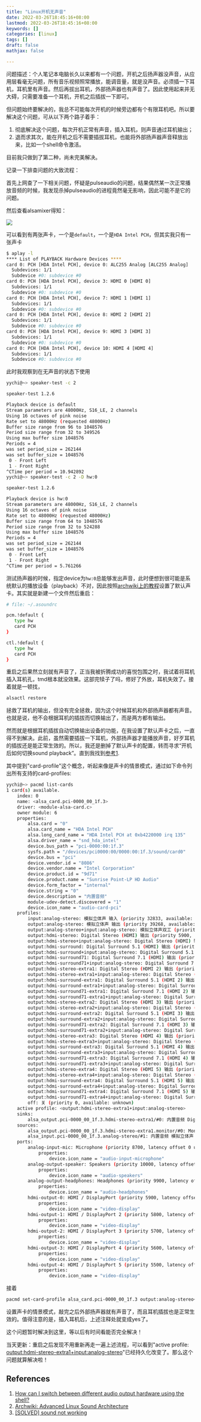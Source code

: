 ```yaml
---
title: "Linux开机无声音"
date: 2022-03-26T18:45:16+08:00
lastmod: 2022-03-26T18:45:16+08:00
keywords: []
categories: [linux]
tags: []
draft: false
mathjax: false

---
```



问题描述：个人笔记本电脑长久以来都有一个问题，开机之后扬声器没声音，从应用层看毫无问题，所有音乐视频照常播放，能调音量，就是没声音。必须插一下耳机，耳机里有声音。然后再拔出耳机，外部扬声器也有声音了。因此使用起来并无大碍，只需要准备一个耳机，开机之后插拔一下即可。

但问题始终要解决的，我总不可能每次开机的时候旁边都有个有限耳机吧。所以要解决这个问题，可从以下两个路子着手：

1. 彻底解决这个问题，每次开机正常有声音，插入耳机，则声音通过耳机输出；
2. 退而求其次，能在开机之后不需要插拔耳机，也能将外部扬声器声音释放出来，比如一个shell命令激活。

目前我只做到了第二种，尚未完美解决。

记录一下排查问题的大致流程：

首先上网查了一下相关问题，怀疑是pulseaudio的问题，结果偶然某一次正常播放音频的时候，我发现杀掉pulseaudio的进程竟然毫无影响，因此可能不是它的问题。

然后查看alsamixer得知：

![](AlsaMixer.png)

可以看到有两张声卡，一个是`default`，一个是`HDA Intel PCH`，但其实我只有一张声卡
```bash
$ aplay -l
**** List of PLAYBACK Hardware Devices ****
card 0: PCH [HDA Intel PCH], device 0: ALC255 Analog [ALC255 Analog]
  Subdevices: 1/1
  Subdevice #0: subdevice #0
card 0: PCH [HDA Intel PCH], device 3: HDMI 0 [HDMI 0]
  Subdevices: 1/1
  Subdevice #0: subdevice #0
card 0: PCH [HDA Intel PCH], device 7: HDMI 1 [HDMI 1]
  Subdevices: 1/1
  Subdevice #0: subdevice #0
card 0: PCH [HDA Intel PCH], device 8: HDMI 2 [HDMI 2]
  Subdevices: 1/1
  Subdevice #0: subdevice #0
card 0: PCH [HDA Intel PCH], device 9: HDMI 3 [HDMI 3]
  Subdevices: 1/1
  Subdevice #0: subdevice #0
card 0: PCH [HDA Intel PCH], device 10: HDMI 4 [HDMI 4]
  Subdevices: 1/1
  Subdevice #0: subdevice #0
```

此时我观察到在无声音的状态下使用
```bash
yychi@~> speaker-test -c 2

speaker-test 1.2.6

Playback device is default
Stream parameters are 48000Hz, S16_LE, 2 channels
Using 16 octaves of pink noise
Rate set to 48000Hz (requested 48000Hz)
Buffer size range from 96 to 1048576
Period size range from 32 to 349526
Using max buffer size 1048576
Periods = 4
was set period_size = 262144
was set buffer_size = 1048576
 0 - Front Left
 1 - Front Right
^CTime per period = 10.942892
yychi@~> speaker-test -c 2 -D hw:0

speaker-test 1.2.6

Playback device is hw:0
Stream parameters are 48000Hz, S16_LE, 2 channels
Using 16 octaves of pink noise
Rate set to 48000Hz (requested 48000Hz)
Buffer size range from 64 to 1048576
Period size range from 32 to 524288
Using max buffer size 1048576
Periods = 4
was set period_size = 262144
was set buffer_size = 1048576
 0 - Front Left
 1 - Front Right
^CTime per period = 5.761266
```
测试扬声器的时候，指定device为`hw:0`总能够发出声音，此时便想到很可能是系统默认的播放设备（playback）不对，因此按照[archwiki上的教程][1]设置了默认声卡。其实就是新建一个文件然后重启：
```sh
# file: ~/.asoundrc

pcm.!default {
   type hw
   card PCH
}

ctl.!default {
   type hw
   card PCH
}
```

重启之后果然立刻就有声音了，正当我被折腾成功的喜悦包围之时，我试着将耳机插入耳机孔，tmd根本就没效果。这部完犊子了吗，修好了外放，耳机失效了。接着就是一顿找，
```bash
alsactl restore
```
拯救了耳机的输出，但没有完全拯救，因为这个时候耳机和外部扬声器都有声音。也就是说，他不会根据耳机的插拔而切换输出了，而是两方都有输出。

然而就是根据耳机插拔自动切换输出设备的功能，在我设置了默认声卡之后，一直得不到解决。此前，虽然需要插拔一下耳机，外部扬声器才能播放声音，好歹耳机的插拔还是能正常生效的。所以，我还是删掉了默认声卡的配置，转而寻求“开机后如何切换sound playback”。直到我找到[参考1][2].

其中提到"card-profile"这个概念，听起来像是声卡的情景模式，通过如下命令列出所有支持的card-profiles:
```bash
yychi@~> pacmd list-cards
1 card(s) available.
    index: 0
	name: <alsa_card.pci-0000_00_1f.3>
	driver: <module-alsa-card.c>
	owner module: 6
	properties:
		alsa.card = "0"
		alsa.card_name = "HDA Intel PCH"
		alsa.long_card_name = "HDA Intel PCH at 0xb4220000 irq 135"
		alsa.driver_name = "snd_hda_intel"
		device.bus_path = "pci-0000:00:1f.3"
		sysfs.path = "/devices/pci0000:00/0000:00:1f.3/sound/card0"
		device.bus = "pci"
		device.vendor.id = "8086"
		device.vendor.name = "Intel Corporation"
		device.product.id = "9d71"
		device.product.name = "Sunrise Point-LP HD Audio"
		device.form_factor = "internal"
		device.string = "0"
		device.description = "内置音频"
		module-udev-detect.discovered = "1"
		device.icon_name = "audio-card-pci"
	profiles:
		input:analog-stereo: 模拟立体声 输入 (priority 32833, available: unknown)
		output:analog-stereo: 模拟立体声 输出 (priority 39268, available: unknown)
		output:analog-stereo+input:analog-stereo: 模拟立体声双工 (priority 39333, available: unknown)
		output:hdmi-stereo: Digital Stereo (HDMI) 输出 (priority 5900, available: no)
		output:hdmi-stereo+input:analog-stereo: Digital Stereo (HDMI) 输出 + 模拟立体声 输入 (priority 5965, available: unknown)
		output:hdmi-surround: Digital Surround 5.1 (HDMI) 输出 (priority 800, available: no)
		output:hdmi-surround+input:analog-stereo: Digital Surround 5.1 (HDMI) 输出 + 模拟立体声 输入 (priority 865, available: unknown)
		output:hdmi-surround71: Digital Surround 7.1 (HDMI) 输出 (priority 800, available: no)
		output:hdmi-surround71+input:analog-stereo: Digital Surround 7.1 (HDMI) 输出 + 模拟立体声 输入 (priority 865, available: unknown)
		output:hdmi-stereo-extra1: Digital Stereo (HDMI 2) 输出 (priority 5700, available: no)
		output:hdmi-stereo-extra1+input:analog-stereo: Digital Stereo (HDMI 2) 输出 + 模拟立体声 输入 (priority 5765, available: unknown)
		output:hdmi-surround-extra1: Digital Surround 5.1 (HDMI 2) 输出 (priority 600, available: no)
		output:hdmi-surround-extra1+input:analog-stereo: Digital Surround 5.1 (HDMI 2) 输出 + 模拟立体声 输入 (priority 665, available: unknown)
		output:hdmi-surround71-extra1: Digital Surround 7.1 (HDMI 2) 输出 (priority 600, available: no)
		output:hdmi-surround71-extra1+input:analog-stereo: Digital Surround 7.1 (HDMI 2) 输出 + 模拟立体声 输入 (priority 665, available: unknown)
		output:hdmi-stereo-extra2: Digital Stereo (HDMI 3) 输出 (priority 5700, available: no)
		output:hdmi-stereo-extra2+input:analog-stereo: Digital Stereo (HDMI 3) 输出 + 模拟立体声 输入 (priority 5765, available: unknown)
		output:hdmi-surround-extra2: Digital Surround 5.1 (HDMI 3) 输出 (priority 600, available: no)
		output:hdmi-surround-extra2+input:analog-stereo: Digital Surround 5.1 (HDMI 3) 输出 + 模拟立体声 输入 (priority 665, available: unknown)
		output:hdmi-surround71-extra2: Digital Surround 7.1 (HDMI 3) 输出 (priority 600, available: no)
		output:hdmi-surround71-extra2+input:analog-stereo: Digital Surround 7.1 (HDMI 3) 输出 + 模拟立体声 输入 (priority 665, available: unknown)
		output:hdmi-stereo-extra3: Digital Stereo (HDMI 4) 输出 (priority 5700, available: no)
		output:hdmi-stereo-extra3+input:analog-stereo: Digital Stereo (HDMI 4) 输出 + 模拟立体声 输入 (priority 5765, available: unknown)
		output:hdmi-surround-extra3: Digital Surround 5.1 (HDMI 4) 输出 (priority 600, available: no)
		output:hdmi-surround-extra3+input:analog-stereo: Digital Surround 5.1 (HDMI 4) 输出 + 模拟立体声 输入 (priority 665, available: unknown)
		output:hdmi-surround71-extra3: Digital Surround 7.1 (HDMI 4) 输出 (priority 600, available: no)
		output:hdmi-surround71-extra3+input:analog-stereo: Digital Surround 7.1 (HDMI 4) 输出 + 模拟立体声 输入 (priority 665, available: unknown)
		output:hdmi-stereo-extra4: Digital Stereo (HDMI 5) 输出 (priority 5700, available: no)
		output:hdmi-stereo-extra4+input:analog-stereo: Digital Stereo (HDMI 5) 输出 + 模拟立体声 输入 (priority 5765, available: unknown)
		output:hdmi-surround-extra4: Digital Surround 5.1 (HDMI 5) 输出 (priority 600, available: no)
		output:hdmi-surround-extra4+input:analog-stereo: Digital Surround 5.1 (HDMI 5) 输出 + 模拟立体声 输入 (priority 665, available: unknown)
		output:hdmi-surround71-extra4: Digital Surround 7.1 (HDMI 5) 输出 (priority 600, available: no)
		output:hdmi-surround71-extra4+input:analog-stereo: Digital Surround 7.1 (HDMI 5) 输出 + 模拟立体声 输入 (priority 665, available: unknown)
		off: 关 (priority 0, available: unknown)
	active profile: <output:hdmi-stereo-extra1+input:analog-stereo>
	sinks:
		alsa_output.pci-0000_00_1f.3.hdmi-stereo-extra1/#0: 内置音频 Digital Stereo (HDMI 2)
	sources:
		alsa_output.pci-0000_00_1f.3.hdmi-stereo-extra1.monitor/#0: Monitor of 内置音频 Digital Stereo (HDMI 2)
		alsa_input.pci-0000_00_1f.3.analog-stereo/#1: 内置音频 模拟立体声
	ports:
		analog-input-mic: Microphone (priority 8700, latency offset 0 usec, available: unknown)
			properties:
				device.icon_name = "audio-input-microphone"
		analog-output-speaker: Speakers (priority 10000, latency offset 0 usec, available: unknown)
			properties:
				device.icon_name = "audio-speakers"
		analog-output-headphones: Headphones (priority 9900, latency offset 0 usec, available: no)
			properties:
				device.icon_name = "audio-headphones"
		hdmi-output-0: HDMI / DisplayPort (priority 5900, latency offset 0 usec, available: no)  # available: yes if headphone plugged
			properties:
				device.icon_name = "video-display"
		hdmi-output-1: HDMI / DisplayPort 2 (priority 5800, latency offset 0 usec, available: no)
			properties:
				device.icon_name = "video-display"
		hdmi-output-2: HDMI / DisplayPort 3 (priority 5700, latency offset 0 usec, available: no)
			properties:
				device.icon_name = "video-display"
		hdmi-output-3: HDMI / DisplayPort 4 (priority 5600, latency offset 0 usec, available: no)
			properties:
				device.icon_name = "video-display"
		hdmi-output-4: HDMI / DisplayPort 5 (priority 5500, latency offset 0 usec, available: no)
			properties:
				device.icon_name = "video-display"

```
接着
```bash
pacmd set-card-profile alsa_card.pci-0000_00_1f.3 output:analog-stereo+input:analog-stereo
```
设置声卡的情景模式，敲完之后外部扬声器就有声音了，而且耳机插拔也是正常生效的。值得注意的是，插入耳机后，上述注释处就变成yes了。

这个问题暂时解决到这里，等以后有时间看能否完全解决！

当天更新：重启之后发现不用重新再走一遍上述流程，可以看到"active profile: <output:hdmi-stereo-extra1+input:analog-stereo>"已经持久化改变了。那么这个问题就算解决啦！

## References

1. [How can I switch between different audio output hardware using the shell?][2]
2. [Archwiki: Advanced Linux Sound Architecture][1]
3. [[SOLVED] sound not working][3]


[1]: https://wiki.archlinux.org/title/Advanced_Linux_Sound_Architecture#Set_the_default_sound_card
[2]: https://unix.stackexchange.com/questions/62818/how-can-i-switch-between-different-audio-output-hardware-using-the-shell
[3]: https://bbs.archlinux.org/viewtopic.php?pid=981405#p981405/
